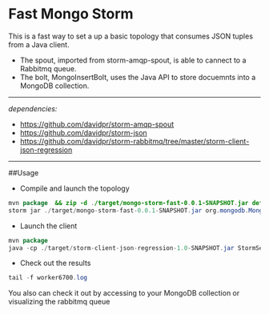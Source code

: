# Fast Mongo Storm

This is a fast way to set a up a basic topology that consumes JSON tuples from a Java client.

   * The spout, imported from storm-amqp-spout, is able to cannect to a Rabbitmq queue.
   * The bolt, MongoInsertBolt, uses the Java API to store docuemnts into a MongoDB collection.

---
   *dependencies:*

   * https://github.com/davidpr/storm-amqp-spout
   * https://github.com/davidpr/storm-json
   * https://github.com/davidpr/storm-rabbitmq/tree/master/storm-client-json-regression

---
##Usage

   * Compile and launch the topology
```java
mvn package  && zip -d ./target/mongo-storm-fast-0.0.1-SNAPSHOT.jar defaults.yaml
storm jar ./target/mongo-storm-fast-0.0.1-SNAPSHOT.jar org.mongodb.MongoTopology test
```

   * Launch the client

```java
mvn package
java -cp ./target/storm-client-json-regression-1.0-SNAPSHOT.jar StormSenderJSON stormkey
```

   * Check out the results
```java
tail -f worker6700.log
 ```

 You also can check it out by accessing to your MongoDB collection or visualizing the rabbitmq queue




